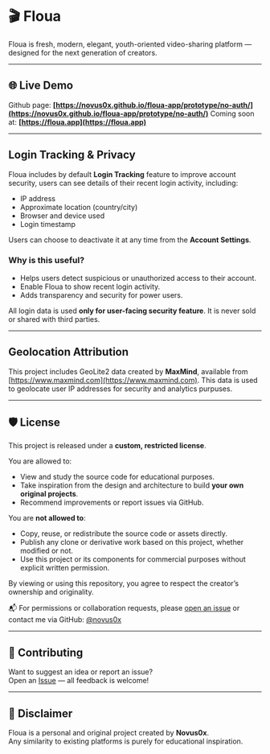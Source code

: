 # 🎬 Floua

Floua is fresh, modern, elegant, youth-oriented video-sharing platform — designed for the next generation of creators.  

---

## 🌐 Live Demo

Github page: **[https://novus0x.github.io/floua-app/prototype/no-auth/](https://novus0x.github.io/floua-app/prototype/no-auth/)**
Coming soon at: **[https://floua.app](https://floua.app)**

---

## Login Tracking & Privacy

Floua includes by default **Login Tracking** feature to improve account security, users can see details of their recent login activity, including:

- IP address
- Approximate location (country/city)
- Browser and device used
- Login timestamp

Users can choose to deactivate it at any time from the **Account Settings**.

### Why is this useful?

- Helps users detect suspicious or unauthorized access to their account.
- Enable Floua to show recent login activity.
- Adds transparency and security for power users.

All login data is used **only for user-facing security feature**. It is never sold or shared with third parties.

---

## Geolocation Attribution

This project includes GeoLite2 data created by **MaxMind**, available from [https://www.maxmind.com](https://www.maxmind.com).
This data is used to geolocate user IP addresses for security and analytics purpuses.

---

## 🛡 License

This project is released under a **custom, restricted license**.

You are allowed to:
- View and study the source code for educational purposes.
- Take inspiration from the design and architecture to build **your own original projects**.
- Recommend improvements or report issues via GitHub.

You are **not allowed to**:
- Copy, reuse, or redistribute the source code or assets directly.
- Publish any clone or derivative work based on this project, whether modified or not.
- Use this project or its components for commercial purposes without explicit written permission.

By viewing or using this repository, you agree to respect the creator’s ownership and originality.

📬 For permissions or collaboration requests, please [open an issue](https://github.com/novus0x/floua-app/issues) or contact me via GitHub: [@novus0x](https://github.com/novus0x)

---

## 🙌 Contributing

Want to suggest an idea or report an issue?  
Open an [Issue](https://github.com/novus0x/floua-app/issues) — all feedback is welcome!

---

## 📌 Disclaimer

Floua is a personal and original project created by **Novus0x**.  
Any similarity to existing platforms is purely for educational inspiration.
